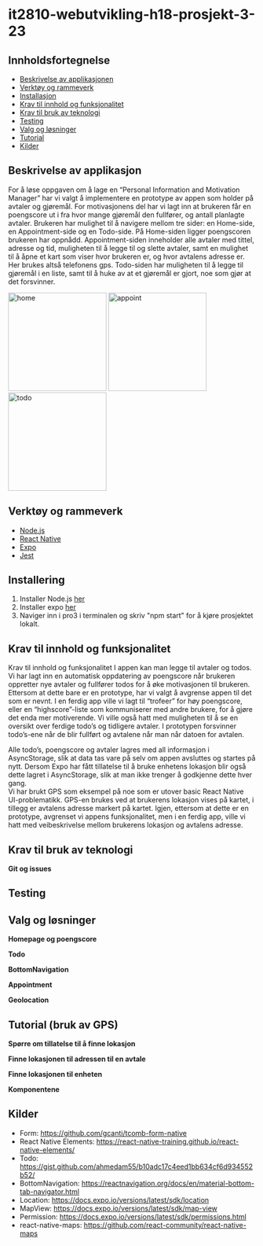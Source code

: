 # it2810-webutvikling-h18-prosjekt-3-23

## Innholdsfortegnelse
* [Beskrivelse av applikasjonen](#ba)
* [Verktøy og rammeverk](#v&r)
* [Installasjon](#inst)
* [Krav til innhold og funksjonalitet](#innhold)
* [Krav til bruk av teknologi](#teknologi)
* [Testing](#testing)
* [Valg og løsninger](#losninger)
* [Tutorial](#tuto)
* [Kilder](#kilder)

<a name="ba"></a>
## Beskrivelse av applikasjon

For å løse oppgaven om å lage en “Personal Information and Motivation Manager” har vi valgt å implementere en prototype av appen som holder på avtaler og gjøremål. For motivasjonens del har vi lagt inn at brukeren får en poengscore ut i fra hvor mange gjøremål den fullfører, og antall planlagte avtaler. Brukeren har mulighet til å navigere mellom tre sider: en Home-side, en Appointment-side og en Todo-side. På Home-siden ligger poengscoren brukeren har oppnådd. Appointment-siden inneholder alle avtaler med tittel, adresse og tid,  muligheten til å legge til og slette avtaler, samt en mulighet til å åpne et kart som viser hvor brukeren er, og hvor avtalens adresse er. Her brukes altså telefonens gps. Todo-siden har muligheten til å legge til gjøremål i en liste, samt til å huke av at et gjøremål er gjort, noe som gjør at det forsvinner. 

<img width="200" alt="home" src="https://user-images.githubusercontent.com/22234642/47218731-116d9f80-d3ad-11e8-9179-24f583545960.jpg">  <img width="200" alt="appoint" src="https://user-images.githubusercontent.com/22234642/47218729-116d9f80-d3ad-11e8-9236-be8913704909.jpg">  <img width="200" alt="todo" src="https://user-images.githubusercontent.com/22234642/47218730-116d9f80-d3ad-11e8-9b1a-9b1bb2828cb5.jpg">

<a name="v&r"></a>
## Verktøy og rammeverk
* [Node.js](https://nodejs.org/en/)
* [React Native](https://facebook.github.io/react-native/)
* [Expo](https://expo.io/)
* [Jest](https://jestjs.io/)

<a name="inst"></a>
## Installering
1. Installer Node.js [her](https://nodejs.org/en/)
2. Installer expo [her](https://expo.io/)
3. Naviger inn i pro3 i terminalen og skriv "npm start" for å kjøre prosjektet lokalt.


<a name="innhold"></a>
## Krav til innhold og funksjonalitet

Krav til innhold og funksjonalitet
I appen kan man legge til avtaler og todos. Vi har lagt inn en automatisk oppdatering av poengscore når brukeren oppretter nye avtaler og fullfører todos for å øke motivasjonen til brukeren. Ettersom at dette bare er en prototype, har vi valgt å avgrense appen til det som er nevnt. I en ferdig app ville vi lagt til “trofeer” for høy poengscore, eller en “highscore”-liste som kommuniserer med andre brukere, for å gjøre det enda mer motiverende. Vi ville også hatt med muligheten til å se en oversikt over ferdige todo’s og tidligere avtaler. I prototypen forsvinner todo’s-ene når de blir fullført og avtalene når man når datoen for avtalen. 

Alle todo’s, poengscore og avtaler lagres med all informasjon i AsyncStorage, slik at data tas vare på selv om appen avsluttes og startes på nytt. Dersom Expo har fått tillatelse til å bruke enhetens lokasjon blir også dette lagret i AsyncStorage, slik at man ikke trenger å godkjenne dette hver gang.  
Vi har brukt GPS som eksempel på noe som er utover basic React Native UI-problematikk. GPS-en brukes ved at brukerens lokasjon vises på kartet, i tillegg er avtalens adresse markert på kartet. Igjen, ettersom at dette er en prototype, avgrenset vi appens funksjonalitet, men i en ferdig app, ville vi hatt med veibeskrivelse mellom brukerens lokasjon og avtalens adresse. 

<a name="teknologi"></a>
## Krav til bruk av teknologi 

<b>Git og issues</b>


<a name="testing"></a>
## Testing

<a name="losninger"></a>
## Valg og løsninger

<b>Homepage og poengscore</b>

<b>Todo</b>

<b>BottomNavigation</b>

<b>Appointment</b>

<b>Geolocation</b>

<a name="tuto"></a>
## Tutorial (bruk av GPS)

<b>Spørre om tillatelse til å finne lokasjon</b>

<b>Finne lokasjonen til adressen til en avtale</b>

<b>Finne lokasjonen til enheten</b>

<b>Komponentene</b>

<a name="kilder"></a>
## Kilder
* Form: https://github.com/gcanti/tcomb-form-native 
* React Native Elements: https://react-native-training.github.io/react-native-elements/
* Todo: https://gist.github.com/ahmedam55/b10adc17c4eed1bb634cf6d934552b52/ 
* BottomNavigation: https://reactnavigation.org/docs/en/material-bottom-tab-navigator.html
* Location: https://docs.expo.io/versions/latest/sdk/location
* MapView: https://docs.expo.io/versions/latest/sdk/map-view
* Permission: https://docs.expo.io/versions/latest/sdk/permissions.html
* react-native-maps: https://github.com/react-community/react-native-maps






